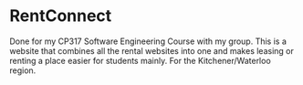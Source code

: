# RentConnect
Done for my CP317 Software Engineering Course with my group.
This is a website that combines all the rental websites into one and makes leasing or renting a place easier for students mainly. 
For the Kitchener/Waterloo region.
